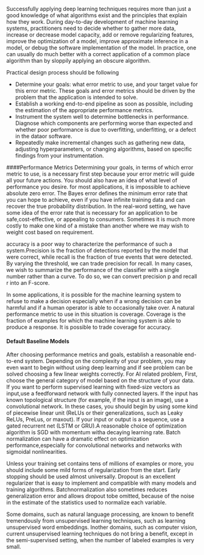 Successfully applying deep learning techniques requires more than just a good knowledge of what algorithms exist and
the principles that explain how they work. During day-to-day development of machine learning systems, practitioners 
need to decide whether to gather more data, increase or decrease model capacity, add or remove regularizing features, 
improve the optimization of a model, improve approximate inference in a model, or debug the software implementation of 
the model. In practice, one can usually do much better with a correct application of a common place algorithm than by 
sloppily applying an obscure algorithm. 

Practical design process should be following
- Determine your goals: what error metric to use, and your target value for this error metric. These goals and error
 metrics should be driven by the problem that the application is intended to solve.
- Establish a working end-to-end pipeline as soon as possible, including the estimation of the appropriate performance
 metrics.
- Instrument the system well to determine bottlenecks in performance. Diagnose which components are performing worse 
than expected and whether poor performance is due to overfitting, underfitting, or a defect in the dataor software.
- Repeatedly make incremental changes such as gathering new data, adjusting hyperparameters, or changing algorithms, 
based on specific findings from your instrumentation.

####Performance Metrics
Determining your goals, in terms of which error metric to use, is a necessary first step because your error metric will
guide all your future actions. You should also have an idea of what level of performance you desire. for most applications, 
it is impossible to achieve absolute zero error. The Bayes error defines the minimum error rate that you can hope to
achieve, even if you have infinite training data and can recover the true probability distribution. In the real-word setting, 
we have some idea of the error rate that is necessary for an application to be safe,cost-effective, or appealing to consumers.
Sometimes it is much more costly to make one kind of a mistake than another where we may wish to weight cost based
on requirement.

accuracy is a poor way to characterize the performance of such a system.Precision is the fraction of detections reported 
by the model that were correct, while recall is the fraction of true events that were detected. By varying the threshold, 
we can trade precision for recall. In many cases, we wish to summarize the performance of the classifier with a single 
number rather than a curve. To do so, we can convert precision p and recall r into an F-score.

In some applications, it is possible for the machine learning system to refuse to make a decision especially when
if a wrong decision can be harmful and if a human operator is able to occasionally take over. A natural performance metric 
to use in this situation is coverage. Coverage is the fraction of examples for which the machine learning system 
is able to produce a response. It is possible to trade coverage for accuracy.

#### Default Baseline Models
After choosing performance metrics and goals, establish a reasonable end-to-end system. Depending on the complexity of 
your problem, you may even want to begin without using deep learning and if see problem can be solved
choosing a few linear weights correctly. For AI related problem, First, choose the general category of model based on 
the structure of your data. If you want to perform supervised learning with fixed-size vectors as input,use a feedforward 
network with fully connected layers. If the input has known topological structure (for example, if the input is an image), 
use a convolutional network. In these cases, you should begin by using some kind of piecewise linear unit (ReLUs or
their generalizations, such as Leaky ReLUs, PreLus, or maxout). If your input or output is a sequence, use a gated 
recurrent net (LSTM or GRU).A reasonable choice of optimization algorithm is SGD with momentum witha decaying learning rate.
Batch normalization can have a dramatic effect on optimization performance,especially for convolutional networks
and networks with sigmoidal nonlinearities.

Unless your training set contains tens of millions of examples or more, you should include some mild forms of regularization
from the start. Early stopping should be used almost universally. Dropout is an excellent regularizer that is easy to 
implement and compatible with many models and training algorithms. Batchnormalization also sometimes reduces 
generalization error and allows dropout tobe omitted, because of the noise in the estimate of the statistics used to 
normalize each variable.

Some domains, such as natural language processing, are known to benefit tremendously from unsupervised learning techniques, 
such as learning unsupervised word embeddings. Inother domains, such as computer vision, current unsupervised learning 
techniques do not bring a benefit, except in the semi-supervised setting, when the number of labeled examples is very small.